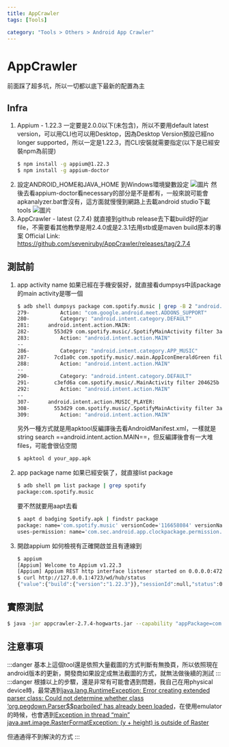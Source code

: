 ```yaml
---
title: AppCrawler
tags: [Tools]

category: "Tools > Others > Android App Crawler"
---
```


# AppCrawler
前面踩了超多坑，所以一切都以底下最新的配置為主
## Infra
1. Appium - 1.22.3
    一定要是2.0.0以下(未包含)，所以不要用default latest version，可以用CLI也可以用Desktop，因為Desktop Version預設已經no longer supported，所以一定是1.22.3，而CLI安裝就需要指定(以下是已經安裝npm為前提)
    ```bash
    $ npm install -g appium@1.22.3
    $ npm install -g appium-doctor
    ```
2. 設定ANDROID_HOME和JAVA_HOME
    到Windows環境變數設定
    ![圖片](https://hackmd.io/_uploads/BkmODXjqR.png)
    然後去看appium-doctor看necessary的部分是不是都有，一般來說可能會apkanalyzer.bat會沒有，這方面就慢慢到網路上去載android studio下載tools
    ![圖片](https://hackmd.io/_uploads/BkZsw7j9R.png)
4. AppCrawler - latest (2.7.4)
    就直接到github release去下載build好的jar file，不需要看其他教學是用2.4.0或是2.3.1去用stb或是maven build原本的專案
    Official Link: https://github.com/seveniruby/AppCrawler/releases/tag/2.7.4
## 測試前
1. app activity name
    如果已經在手機安裝好，就直接看dumpsys中該package的main activity是哪一個
    ```bash
    $ adb shell dumpsys package com.spotify.music | grep -B 2 "android.intent.action.MAIN" -n
    279-          Action: "com.google.android.meet.ADDONS_SUPPORT"
    280-          Category: "android.intent.category.DEFAULT"
    281:      android.intent.action.MAIN:
    282-        553d29 com.spotify.music/.SpotifyMainActivity filter 3a3b8ae
    283:          Action: "android.intent.action.MAIN"
    --
    286-          Category: "android.intent.category.APP_MUSIC"
    287-        7cd1a0c com.spotify.music/.main.AppIconEmeraldGreen filter 18bef55
    288:          Action: "android.intent.action.MAIN"
    --
    290-          Category: "android.intent.category.DEFAULT"
    291-        c3efd6a com.spotify.music/.MainActivity filter 204625b
    292:          Action: "android.intent.action.MAIN"
    --
    307-      android.intent.action.MUSIC_PLAYER:
    308-        553d29 com.spotify.music/.SpotifyMainActivity filter 3a3b8ae
    309:          Action: "android.intent.action.MAIN"
    ```
    另外一種方式就是用apktool反編譯後去看AndroidManifest.xml，一樣就是string search ==android.intent.action.MAIN==，但反編譯後會有一大堆files，可能會很佔空間
    ```bash
    $ apktool d your_app.apk
    ```
2. app package name
    如果已經安裝了，就直接list package
    ```bash
    $ adb shell pm list package | grep spotify
    package:com.spotify.music
    ```
    要不然就要用aapt去看
    ```bash
    $ aapt d badging Spotify.apk | findstr package
    package: name='com.spotify.music' versionCode='116658084' versionName='8.9.58.572' platformBuildVersionName='14' platformBuildVersionCode='34' compileSdkVersion='34' compileSdkVersionCodename='14'
    uses-permission: name='com.sec.android.app.clockpackage.permission.READ_ALARM'
    ```
3. 開啟appium
    如何檢視有正確開啟並且有連線到
    ```bash
    $ appium
    [Appium] Welcome to Appium v1.22.3
    [Appium] Appium REST http interface listener started on 0.0.0.0:4723
    $ curl http://127.0.0.1:4723/wd/hub/status
    {"value":{"build":{"version":"1.22.3"}},"sessionId":null,"status":0}
    ```
## 實際測試
```bash
$ java -jar appcrawler-2.7.4-hogwarts.jar --capability "appPackage=com.spotify.music,appActivity=MainActivity"
```
## 注意事項
:::danger
基本上這個tool還是依照大量截圖的方式判斷有無換頁，所以依照現在android版本的更新，開發商如果設定成無法截圖的方式，就無法做後續的測試
:::
:::danger
根據以上的步驟，還是非常有可能會遇到問題，我自己在用physical device時，最常遇到[java.lang.RuntimeException: Error creating extended parser class: Could not determine whether class ‘org.pegdown.Parser$$parboiled’ has already been loaded](https://ceshiren.com/t/topic/16293)，在使用emulator的時候，也會遇到[Exception in thread “main” java.awt.image.RasterFormatException: (y + height) is outside of Raster](https://ceshiren.com/t/topic/31983)

但通通得不到解決的方式
:::